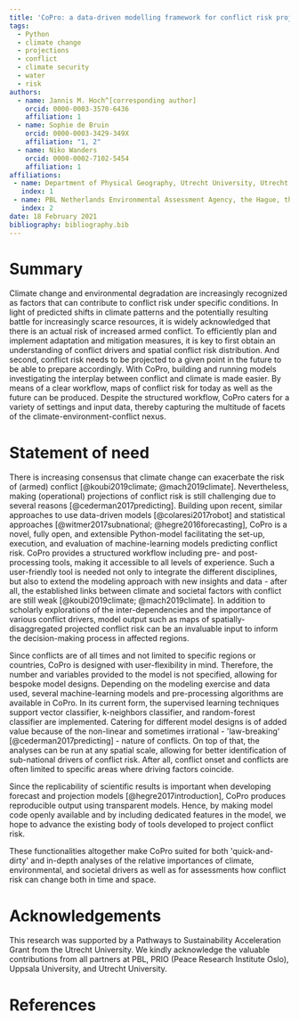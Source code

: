 ```yaml
---
title: 'CoPro: a data-driven modelling framework for conflict risk projections'
tags:
  - Python
  - climate change
  - projections
  - conflict
  - climate security
  - water
  - risk
authors:
  - name: Jannis M. Hoch^[corresponding author]
    orcid: 0000-0003-3570-6436
    affiliation: 1
  - name: Sophie de Bruin
    orcid: 0000-0003-3429-349X
    affiliation: "1, 2"
  - name: Niko Wanders
    orcid: 0000-0002-7102-5454
    affiliation: 1
affiliations:
 - name: Department of Physical Geography, Utrecht University, Utrecht, the Netherlands
   index: 1
 - name: PBL Netherlands Environmental Assessment Agency, the Hague, the Netherlands
   index: 2
date: 18 February 2021
bibliography: bibliography.bib
---
```


# Summary

Climate change and environmental degradation are increasingly recognized as factors that can contribute to conflict risk under specific conditions.
In light of predicted shifts in climate patterns and the potentially resulting battle for increasingly scarce resources, it is widely acknowledged that there is an actual risk of increased armed conflict. To efficiently plan and implement adaptation and mitigation measures, it is key to first obtain an understanding of conflict drivers and spatial conflict risk distribution. And second, conflict risk needs to be projected to a given point in the future to be able to prepare accordingly. With CoPro, building and running models investigating the interplay between conflict and climate is made easier. By means of a clear workflow, maps of conflict risk for today as well as the future can be produced. Despite the structured workflow, CoPro caters for a variety of settings and input data, thereby capturing the multitude of facets of the climate-environment-conflict nexus.

# Statement of need 

There is increasing consensus that climate change can exacerbate the risk of (armed) conflict [@koubi2019climate; @mach2019climate]. Nevertheless, making (operational) projections of conflict risk is still challenging due to several reasons [@cederman2017predicting]. Building upon recent, similar approaches to use data-driven models [@colaresi2017robot] and statistical approaches [@witmer2017subnational; @hegre2016forecasting], CoPro is a novel, fully open, and extensible Python-model facilitating the set-up, execution, and evaluation of machine-learning models predicting conflict risk. CoPro provides a structured workflow including pre- and post-processing tools, making it accessible to all levels of experience. Such a user-friendly tool is needed not only to integrate the different disciplines, but also to extend the modeling approach with new insights and data - after all, the established links between climate and societal factors with conflict are still weak [@koubi2019climate; @mach2019climate]. In addition to scholarly explorations of the inter-dependencies and the importance of various conflict drivers, model output such as maps of spatially-disaggregated projected conflict risk can be an invaluable input to inform the decision-making process in affected regions.

Since conflicts are of all times and not limited to specific regions or countries, CoPro is designed with user-flexibility in mind. Therefore, the number and variables provided to the model is not specified, allowing for bespoke model designs. Depending on the modeling exercise and data used, several machine-learning models and pre-processing algorithms are available in CoPro. In its current form, the supervised learning techniques support vector classifier, k-neighbors classifier, and random-forest classifier are implemented. Catering for different model designs is of added value because of the non-linear and sometimes irrational - 'law-breaking' [@cederman2017predicting] - nature of conflicts. On top of that, the analyses can be run at any spatial scale, allowing for better identification of sub-national drivers of conflict risk. After all, conflict onset and conflicts are often limited to specific areas where driving factors coincide. 

Since the replicability of scientific results is important when developing forecast and projection models [@hegre2017introduction], CoPro produces reproducible output using transparent models. Hence, by making model code openly available and by including dedicated features in the model, we hope to advance the existing body of tools developed to project conflict risk.

These functionalities altogether make CoPro suited for both 'quick-and-dirty' and in-depth analyses of the relative importances of climate, environmental, and societal drivers as well as for assessments how conflict risk can change both in time and space.

# Acknowledgements
This research was supported by a Pathways to Sustainability Acceleration Grant from the Utrecht University.
We kindly acknowledge the valuable contributions from all partners at PBL, PRIO (Peace Research Institute Oslo), Uppsala University, and Utrecht University.

# References
